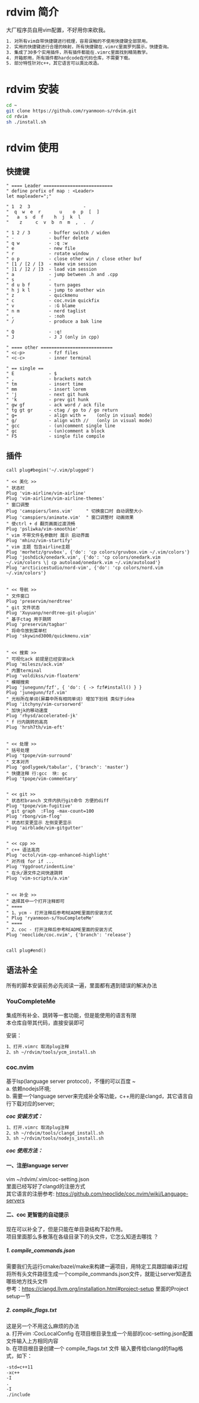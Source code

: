 # rdvim 简介
大厂程序员自用vim配置，不好用你来砍我。  
```txt
1. 对所有vim自带快捷键进行梳理，容易误触的不使用快捷键全部禁用。
2. 实用的快捷键进行合理的映射，所有快捷键在.vimrc里面罗列展示，快捷查询。
3. 集成了30多个实用插件，所有插件都能在.vimrc里面找到精简教学。
4. 开箱即用，所有插件都hardcode在代码仓库，不需要下载。
5. 部分特性针对c++，其它语言可以类比改造。
```

# rdvim 安装
```bash
cd ~
git clone https://github.com/ryanmoon-s/rdvim.git
cd rdvim
sh ./install.sh
```

# rdvim 使用
## 快捷键

```vim
" ==== Leader ==========================
" define prefix of map : <Leader>
let mapleader=";"

" 1  2  3                    -
"  q  w  e  r       u    o  p  [  ]
"   a  s  d  f    h  j  k  l
"    z     c  v  b  n  m  ,  .  /

" 1 2 / 3       - buffer switch / widen
" -             - buffer delete
" q w           - :q :w
" e             - new file
" r             - rotate window
" o p           - close other win / close other buf
" [1 / [2 / [3  - make vim session
" ]1 / ]2 / ]3  - load vim session
" a             - jump between .h and .cpp
" s             -
" d u b f       - turn pages
" h j k l       - jump to another win
" z             - quickmenu
" c             - coc.nvim quickfix
" v             - :G blame
" n m           - nerd taglist
" ,             - :noh
" /             - produce a bak line

" Q             - :q!
" J             - J J (only in cpp)

" ==== other ===========================
" <c-p>         - fzf files
" <c-c>         - inner terminal

" == single ==
" E             - $
" ,             - brackets match
" tm            - insert time
" mm            - insert lorem
" 'j            - next git hunk
" 'k            - prev git hunk
" gw gf         - ack word / ack file
" tg gt gr      - ctag / go to / go return
" g=            - align with =    (only in visual mode)
" g/            - align with //   (only in visual mode)
" gcc           - (un)comment single line
" gc            - (un)comment a block
" F5            - single file compile
```

## 插件
```vim
call plug#begin('~/.vim/plugged')

" << 美化 >>
" 状态栏
Plug 'vim-airline/vim-airline'
Plug 'vim-airline/vim-airline-themes'
" 窗口调整
Plug 'camspiers/lens.vim'     " 切换窗口时 自动调整大小
Plug 'camspiers/animate.vim'  " 窗口调整时 动画效果
" 使ctrl + d 翻页画面过渡流畅
Plug 'psliwka/vim-smoothie'
" vim 不带文件名参数时 展示 启动界面
Plug 'mhinz/vim-startify'
" vim 主题 包含airline主题
Plug 'morhetz/gruvbox', {'do': 'cp colors/gruvbox.vim ~/.vim/colors'}
Plug 'joshdick/onedark.vim', {'do': 'cp colors/onedark.vim ~/.vim/colors \| cp autoload/onedark.vim ~/.vim/autoload'}
Plug 'arcticicestudio/nord-vim', {'do': 'cp colors/nord.vim ~/.vim/colors'}


" << 导航 >>
" 文件窗口
Plug 'preservim/nerdtree'
" git 文件状态
Plug 'Xuyuanp/nerdtree-git-plugin'
" 基于ctag 用于跳转
Plug 'preservim/tagbar'
" 将命令放到菜单栏
Plug 'skywind3000/quickmenu.vim'


" << 搜索 >>
" 可视化ack 前提是已经安装ack
Plug 'mileszs/ack.vim'
" 内置terminal
Plug 'voldikss/vim-floaterm'
" 模糊搜索
Plug 'junegunn/fzf', { 'do': { -> fzf#install() } }
Plug 'junegunn/fzf.vim'
" 光标所在单词(屏幕中所有相同单词) 增加下划线 类似于idea
Plug 'itchyny/vim-cursorword'
" 加快jk的移动速度
Plug 'rhysd/accelerated-jk'
" f 行内跳转的高亮
Plug 'hrsh7th/vim-eft'


" << 处理 >>
" 括号处理
Plug 'tpope/vim-surround'
" 文本对齐
Plug 'godlygeek/tabular', {'branch': 'master'}
" 快捷注释 行:gcc  块: gc
Plug 'tpope/vim-commentary'


" << git >>
" 状态栏branch 文件内执行git命令 方便的diff
Plug 'tpope/vim-fugitive'
" git graph  :Flog -max-count=100
Plug 'rbong/vim-flog'
" 状态栏变更显示 左侧变更显示
Plug 'airblade/vim-gitgutter'


" << cpp >>
" c++ 语法高亮
Plug 'octol/vim-cpp-enhanced-highlight'
" 对齐线 for if ...
Plug 'Yggdroot/indentLine'
" 在头/源文件之间快速跳转
Plug 'vim-scripts/a.vim'


" << 补全 >>
" 选择其中一个打开注释即可
" ====
" 1、ycm - 打开注释后参考README里面的安装方式
" Plug 'ryanmoon-s/YouCompleteMe'
" ====
" 2、coc - 打开注释后参考README里面的安装方式
Plug 'neoclide/coc.nvim', {'branch': 'release'}


call plug#end()
```

## 语法补全
所有的脚本安装前务必先阅读一遍，里面都有遇到错误的解决办法  
### YouCompleteMe
集成所有补全、跳转等一套功能，但是能使用的语言有限  
本仓库自带其代码，直接安装即可  
  
安装：
```txt
1、打开.vimrc 取消plug注释  
2、sh ~/rdvim/tools/ycm_install.sh  
```

### coc.nvim
基于lsp(language server protocol)，不懂的可以百度 ~  
a. 依赖nodejs环境;  
b. 需要一个language server来完成补全等功能，c++用的是clangd，其它语言自行下载对应的server;  
  
***coc 安装方式：***   
```txt
1、打开.vimrc 取消plug注释
2、sh ~/rdvim/tools/clangd_install.sh
3、sh ~/rdvim/tools/nodejs_install.sh
```

***coc 使用方法：***
#### 一、注册language server
vim ~/rdvim/.vim/coc-setting.json   
里面已经写好了clangd的注册方式  
其它语言的注册参考: https://github.com/neoclide/coc.nvim/wiki/Language-servers

#### 二、coc 更智能的自动提示

现在可以补全了，但是只能在单目录结构下起作用。  
项目里面那么多散落在各级目录下的头文件，它怎么知道去哪找 ？  

##### 1. compile_commands.json
需要我们先运行cmake/bazel/make来构建一遍项目，用特定工具跟踪编译过程 将所有头文件路径生成一个compile_commands.json文件，就能让server知道去哪些地方找头文件  
参考：https://clangd.llvm.org/installation.html#project-setup  里面的Project setup一节

##### 2. compile_flags.txt
这是另一个不用这么麻烦的办法  
a. 打开vim :CocLocalConfig 在项目根目录生成一个局部的coc-setting.json配置文件输入上方相同内容  
b. 在项目根目录创建一个 compile_flags.txt 文件 输入要传给clangd的flag格式，如下：  
```txt
-std=c++11
-xc++
-I
.
-I
./include
```
